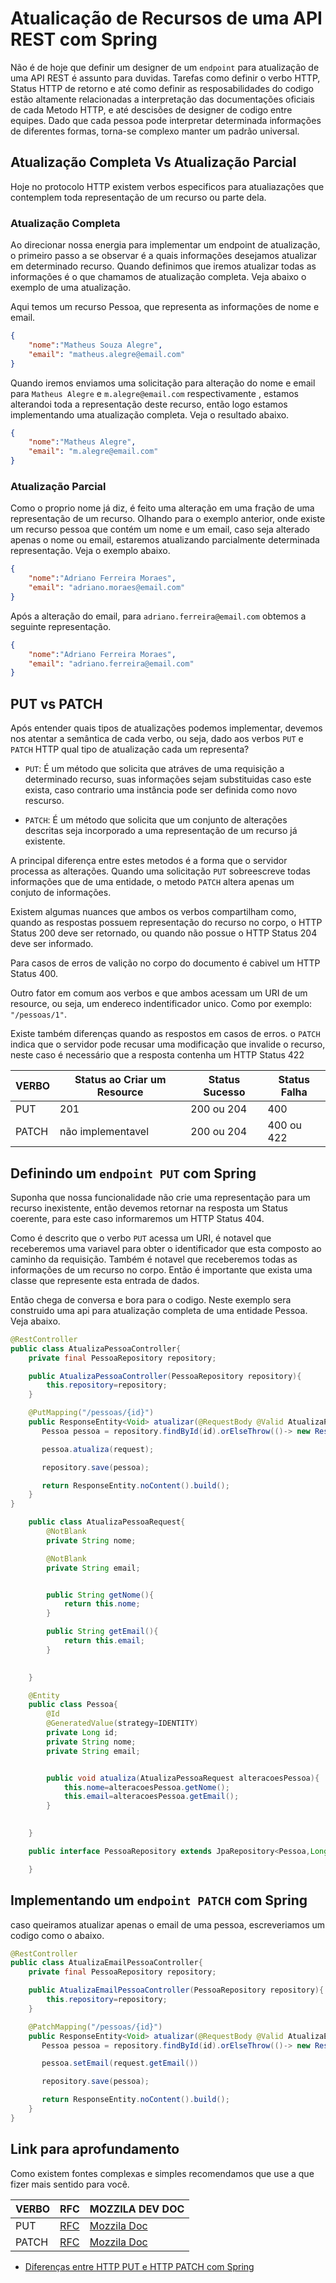 # Atualicação de Recursos de uma API REST com Spring 

Não é de hoje que definir um designer de um `endpoint` para atualização de uma API REST é assunto para duvidas. Tarefas como definir o verbo HTTP, Status HTTP de retorno e até como definir as resposabilidades do codigo estão altamente relacionadas a interpretação das documentações oficiais de cada Metodo HTTP, e até descisões de designer de codigo entre equipes. Dado que cada pessoa pode interpretar determinada informações de diferentes formas, torna-se complexo manter um padrão universal.

## Atualização Completa Vs Atualização Parcial

Hoje no protocolo HTTP existem verbos especificos para atualiazações que contemplem toda representação de um recurso ou parte dela.



### Atualização Completa

Ao direcionar nossa energia para implementar um endpoint de atualização, o primeiro passo a se observar é a quais informações desejamos atualizar em determinado recurso. Quando definimos que iremos atualizar todas as informações é o que chamamos de atualização completa. Veja abaixo o exemplo de uma atualização.


Aqui temos um recurso Pessoa, que representa as informações de nome e email.

```json
{
    "nome":"Matheus Souza Alegre",
    "email": "matheus.alegre@email.com"
}
```

Quando iremos enviamos uma solicitação para alteração do nome e email para `Matheus Alegre` e `m.alegre@email.com` respectivamente
, estamos alterandoi toda a representação deste recurso, então logo estamos implementando uma atualização completa. Veja o resultado abaixo.

```json
{
    "nome":"Matheus Alegre",
    "email": "m.alegre@email.com"
}
```
### Atualização Parcial

Como o proprio nome já diz, é feito uma alteração em uma fração de uma representação de um recurso. Olhando para o exemplo anterior, onde existe um recurso pessoa que contém um nome e um email, caso seja alterado apenas o nome ou email, estaremos atualizando parcialmente determinada representação. Veja o exemplo abaixo.

```json
{
    "nome":"Adriano Ferreira Moraes",
    "email": "adriano.moraes@email.com"
}
```

Após a alteração do email, para `adriano.ferreira@email.com` obtemos a seguinte representação.

```json
{
    "nome":"Adriano Ferreira Moraes",
    "email": "adriano.ferreira@email.com"
}
```


## PUT vs PATCH

Após entender quais tipos de atualizações podemos implementar, devemos nos atentar a semântica de cada verbo, ou seja, dado aos verbos `PUT` e `PATCH` HTTP qual tipo de atualização cada um representa?

- `PUT`: É um método que solicita que atráves de uma requisição a determinado recurso, suas informações sejam substituidas caso este exista, caso contrario uma instância pode ser definida como novo rescurso. 

- `PATCH`: É um método que solicita que um conjunto de alterações descritas seja incorporado a uma representação de um recurso já existente.

A principal diferença entre estes metodos é a forma que o servidor processa as alterações. Quando uma solicitação `PUT` sobreescreve todas informações que de uma entidade, o metodo `PATCH` altera apenas um conjuto de informações. 

Existem algumas nuances que ambos os verbos compartilham como, quando as respostas possuem representação do recurso no corpo, o HTTP Status 200 deve ser retornado, ou quando não possue o HTTP Status 204 deve ser informado. 

Para casos de erros de valição no corpo do documento é cabivel um HTTP Status 400. 

Outro fator em comum aos verbos e que ambos acessam um URI de um resource, ou seja, um endereco indentificador unico. Como por exemplo: `"/pessoas/1"`.

Existe também diferenças quando as respostos em casos de erros. o `PATCH` indica que o servidor pode recusar uma modificação que invalide o recurso, neste caso é necessário que a resposta contenha um HTTP Status 422




| VERBO | Status ao Criar um Resource | Status Sucesso | Status Falha |
|-----|-------| -----| ----|
|PUT | 201 | 200 ou 204| 400 |
|PATCH| não implementavel |200 ou 204|400 ou 422|

## Definindo um `endpoint PUT` com Spring

Suponha que nossa funcionalidade não crie uma representação para um recurso inexistente, então devemos retornar na resposta um Status coerente, para este caso informaremos um HTTP Status 404. 

Como é descrito que o verbo `PUT` acessa um URI, é notavel que receberemos uma variavel para obter o identificador que esta composto ao caminho da requisição. Também é notavel que receberemos todas as informações de um recurso no corpo. Então é importante que exista uma classe que represente esta entrada de dados.

Então chega de conversa e bora para o codigo. Neste exemplo sera construido uma api para atualização completa de uma entidade Pessoa. Veja abaixo.

```java
@RestController
public class AtualizaPessoaController{
    private final PessoaRepository repository;

    public AtualizaPessoaController(PessoaRepository repository){
        this.repository=repository;
    }

    @PutMapping("/pessoas/{id}")
    public ResponseEntity<Void> atualizar(@RequestBody @Valid AtualizaPessoaRequest request, @PathVariable Long id){
       Pessoa pessoa = repository.findById(id).orElseThrow(()-> new ResponseStatusException(HttpStatus.NOT_FOUND));

       pessoa.atualiza(request);

       repository.save(pessoa);

       return ResponseEntity.noContent().build();
    }
}
```

```java
    public class AtualizaPessoaRequest{
        @NotBlank
        private String nome;

        @NotBlank
        private String email;


        public String getNome(){
            return this.nome;
        }

        public String getEmail(){
            return this.email;
        }

    
    }
```

```java
    @Entity
    public class Pessoa{
        @Id
        @GeneratedValue(strategy=IDENTITY)
        private Long id;
        private String nome;
        private String email;


        public void atualiza(AtualizaPessoaRequest alteracoesPessoa){
            this.nome=alteracoesPessoa.getNome();
            this.email=alteracoesPessoa.getEmail();
        }

    
    }
```
```java
    public interface PessoaRepository extends JpaRepository<Pessoa,Long>{

    }
```


## Implementando um `endpoint PATCH` com Spring

caso queiramos atualizar apenas o email de uma pessoa, escreveriamos um codigo como o abaixo.

```java
@RestController
public class AtualizaEmailPessoaController{
    private final PessoaRepository repository;

    public AtualizaEmailPessoaController(PessoaRepository repository){
        this.repository=repository;
    }

    @PatchMapping("/pessoas/{id}")
    public ResponseEntity<Void> atualizar(@RequestBody @Valid AtualizaEmailPessoaRequest request, @PathVariable Long id){
       Pessoa pessoa = repository.findById(id).orElseThrow(()-> new ResponseStatusException(HttpStatus.NOT_FOUND));

       pessoa.setEmail(request.getEmail())

       repository.save(pessoa);

       return ResponseEntity.noContent().build();
    }
}
```

## Link para aprofundamento

Como existem fontes complexas e simples recomendamos que use a que fizer mais sentido para você. 



|VERBO|RFC|MOZZILA DEV DOC|
|-|-|-|
|PUT|[RFC](https://datatracker.ietf.org/doc/html/rfc7231#section-4.3.3)|[Mozzila Doc](https://developer.mozilla.org/pt-BR/docs/Web/HTTP/Methods/PUT)|
|PATCH|[RFC](https://datatracker.ietf.org/doc/html/rfc5789)|[Mozzila Doc](https://developer.mozilla.org/pt-BR/docs/Web/HTTP/Methods/PATCH)|

- [Diferenças entre HTTP PUT e HTTP PATCH com Spring](https://www.baeldung.com/http-put-patch-difference-spring)